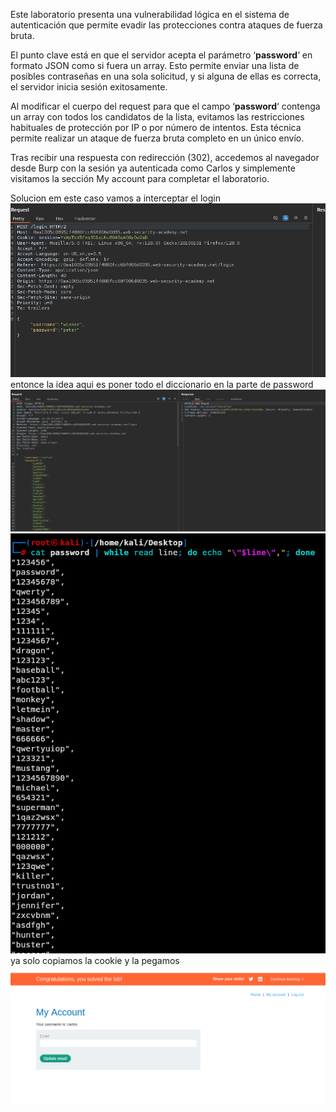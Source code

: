 Este laboratorio presenta una vulnerabilidad lógica en el sistema de autenticación que permite evadir las protecciones contra ataques de fuerza bruta.

El punto clave está en que el servidor acepta el parámetro ‘**password**‘ en formato JSON como si fuera un array. Esto permite enviar una lista de posibles contraseñas en una sola solicitud, y si alguna de ellas es correcta, el servidor inicia sesión exitosamente.

Al modificar el cuerpo del request para que el campo ‘**password**‘ contenga un array con todos los candidatos de la lista, evitamos las restricciones habituales de protección por IP o por número de intentos. Esta técnica permite realizar un ataque de fuerza bruta completo en un único envío.

Tras recibir una respuesta con redirección (302), accedemos al navegador desde Burp con la sesión ya autenticada como Carlos y simplemente visitamos la sección My account para completar el laboratorio.

Solucion
em este caso vamos a interceptar el login
![Pasted_image_20250820225400.png](Imagenes/Pasted_image_20250820225400.png)
entonce la idea aqui es poner todo el diccionario en la parte de password
![Pasted_image_20250820225852.png](Imagenes/Pasted_image_20250820225852.png)
![Pasted_image_20250820230001.png](Imagenes/Pasted_image_20250820230001.png)
ya solo copiamos la cookie y la pegamos
![Pasted_image_20250820230051.png](Imagenes/Pasted_image_20250820230051.png)
